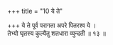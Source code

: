 +++
title = "10 ये ते"

+++
ये ते पूर्व परागता अपरे पितरश्व ये ।  
तेभ्यो घृतस्य कुल्यैतु शतधारा व्युन्दती ॥ १३ ॥